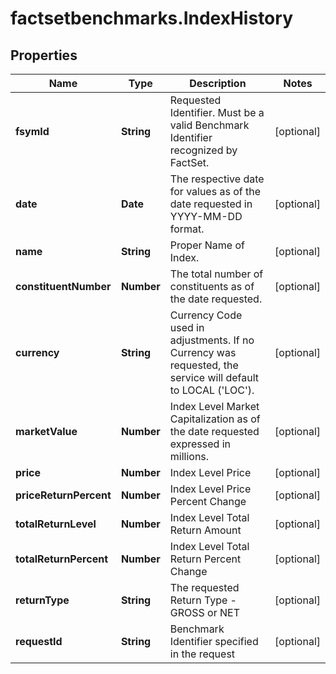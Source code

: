 # factsetbenchmarks.IndexHistory

## Properties

Name | Type | Description | Notes
------------ | ------------- | ------------- | -------------
**fsymId** | **String** | Requested Identifier. Must be a valid Benchmark Identifier recognized by FactSet. | [optional] 
**date** | **Date** | The respective date for values as of the date requested in YYYY-MM-DD format. | [optional] 
**name** | **String** | Proper Name of Index. | [optional] 
**constituentNumber** | **Number** | The total number of constituents as of the date requested. | [optional] 
**currency** | **String** | Currency Code used in adjustments. If no Currency was requested, the service will default to LOCAL (&#39;LOC&#39;). | [optional] 
**marketValue** | **Number** | Index Level Market Capitalization as of the date requested expressed in millions. | [optional] 
**price** | **Number** | Index Level Price | [optional] 
**priceReturnPercent** | **Number** | Index Level Price Percent Change | [optional] 
**totalReturnLevel** | **Number** | Index Level Total Return Amount | [optional] 
**totalReturnPercent** | **Number** | Index Level Total Return Percent Change | [optional] 
**returnType** | **String** | The requested Return Type - GROSS or NET | [optional] 
**requestId** | **String** | Benchmark Identifier specified in the request | [optional] 


